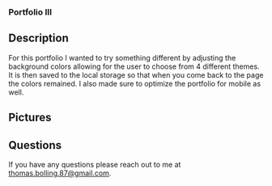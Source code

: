 ### Portfolio III

## Description

For this portfolio I wanted to try something different by adjusting the background colors allowing for the user to choose from 4 different themes. It is then saved to the local storage so that when you come back to the page the colors remained. I also made sure to optimize the portfolio for mobile as well.

## Pictures


## Questions

If you have any questions please reach out to me at thomas.bolling.87@gmail.com.